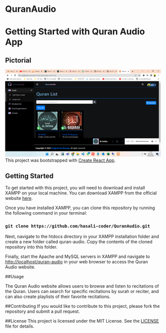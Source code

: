 # QuranAudio
# Getting Started with Quran Audio App
## Pictorial

![Landing Page](https://github.com/hasali-coder/QuranAudio/blob/main/Screenshot/4.PNG)
This project was bootstrapped with [Create React App](https://github.com/facebook/create-react-app).

## Getting Started

To get started with this project, you will need to download and install XAMPP on your local machine. You can download XAMPP from the official website [here](https://www.apachefriends.org/download.html).

Once you have installed XAMPP, you can clone this repository by running the following command in your terminal:

### `git clone https://github.com/hasali-coder/QuranAudio.git`

Next, navigate to the htdocs directory in your XAMPP installation folder and create a new folder called quran-audio. Copy the contents of the cloned repository into this folder.

Finally, start the Apache and MySQL servers in XAMPP and navigate to [http://localhost/quran-audio](http://localhost/quran-audio) in your web browser to access the Quran Audio website.

##Usage

The Quran Audio website allows users to browse and listen to recitations of the Quran. Users can search for specific recitations by surah or reciter, and can also create playlists of their favorite recitations.

##Contributing
If you would like to contribute to this project, please fork the repository and submit a pull request.

##License
This project is licensed under the MIT License. See the [LICENSE](License) file for details.

